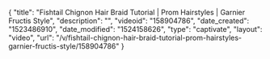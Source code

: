 {
    "title": "Fishtail Chignon Hair Braid Tutorial | Prom Hairstyles | Garnier Fructis Style",
    "description": "",
    "videoid": "158904786",
    "date_created": "1523486910",
    "date_modified": "1524158626",
    "type": "captivate",
    "layout": "video",
    "url": "\/v\/fishtail-chignon-hair-braid-tutorial-prom-hairstyles-garnier-fructis-style\/158904786"
}